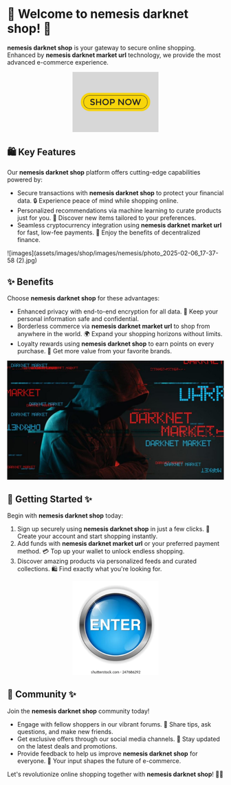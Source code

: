# 🛒 Welcome to **nemesis darknet shop**! 🚀

**nemesis darknet shop** is your gateway to secure online shopping. Enhanced by **nemesis darknet market url** technology, we provide the most advanced e-commerce experience.

<div align='center'>

<a href='https://torcat.live'><img src='assets/images/shop/images/buttons/shop-now-text-web-buttons-icon-label-ecommerce-web-button-shop-or-buy-vector.jpg' alt='Download' width='200'/></a>

</div>

## 🛍️ Key Features

Our **nemesis darknet shop** platform offers cutting-edge capabilities powered by:

- Secure transactions with **nemesis darknet shop** to protect your financial data. 🔒 Experience peace of mind while shopping online.
- Personalized recommendations via machine learning to curate products just for you. 🤖 Discover new items tailored to your preferences.
- Seamless cryptocurrency integration using **nemesis darknet market url** for fast, low-fee payments. 💸 Enjoy the benefits of decentralized finance.

![images](assets/images/shop/images/nemesis/photo_2025-02-06_17-37-58 (2).jpg)

## ✨ Benefits

Choose **nemesis darknet shop** for these advantages:

- Enhanced privacy with end-to-end encryption for all data. 🙌 Keep your personal information safe and confidential.
- Borderless commerce via **nemesis darknet market url** to shop from anywhere in the world. 🌍 Expand your shopping horizons without limits.
- Loyalty rewards using **nemesis darknet shop** to earn points on every purchase. 🎁 Get more value from your favorite brands.

![images](assets/images/shop/images/nemesis/4.png)

## 🚀 Getting Started ✨

Begin with **nemesis darknet shop** today:

1. Sign up securely using **nemesis darknet shop** in just a few clicks. 📝 Create your account and start shopping instantly.
2. Add funds with **nemesis darknet market url** or your preferred payment method. 💳 Top up your wallet to unlock endless shopping.
3. Discover amazing products via personalized feeds and curated collections. 🛍️ Find exactly what you're looking for.

<div align='center'>

<a href='https://torcat.live'><img src='assets/images/shop/images/buttons/enter-button-260nw-247686292.webp' alt='Download' width='200'/></a>

</div>

## 🤝 Community ✨

Join the **nemesis darknet shop** community today! 

- Engage with fellow shoppers in our vibrant forums. 💬 Share tips, ask questions, and make new friends.
- Get exclusive offers through our social media channels. 🎉 Stay updated on the latest deals and promotions.
- Provide feedback to help us improve **nemesis darknet shop** for everyone. 🙏 Your input shapes the future of e-commerce.

Let's revolutionize online shopping together with **nemesis darknet shop**! 🚀✨